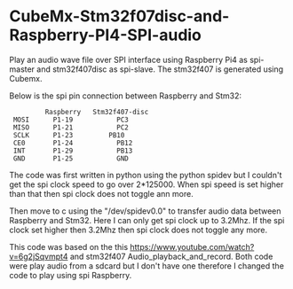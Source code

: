 # CubeMx-Stm32f07disc-and-Raspberry-PI4-SPI-audio
Play an audio wave file over SPI interface using Raspberry Pi4 as spi-master and stm32f407disc as spi-slave. 
The stm32f407 is generated using Cubemx.

Below is the spi pin connection between Raspberry and Stm32:

             Raspberry   Stm32f407-disc
     MOSI      P1-19	       PC3
     MISO      P1-21	       PC2
     SCLK      P1-23   	     PB10
     CE0       P1-24	       PB12
     INT       P1-29	       PB13
     GND       P1-25	       GND
     
The code was first written in python using the python spidev but I couldn't get the spi clock speed to go over 2*125000. 
When spi speed is set higher than that then spi clock does not toggle ann more.

Then move to c using the "/dev/spidev0.0" to transfer audio data between Raspberry and Stm32. Here I can only get spi clock up
to 3.2Mhz. If the spi clock set higher then 3.2Mhz then spi clock does not toggle any more. 

This code was based on the this https://www.youtube.com/watch?v=6g2jSqvmpt4 and stm32f407 Audio_playback_and_record. 
Both code were play audio from a sdcard but I don't have one therefore I changed the code to play using spi Raspberry.
